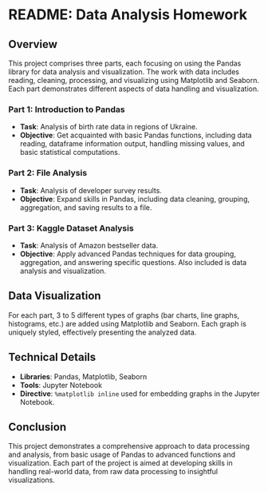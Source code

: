 # README: Data Analysis Homework

## Overview
This project comprises three parts, each focusing on using the Pandas library for data analysis and visualization. The work with data includes reading, cleaning, processing, and visualizing using Matplotlib and Seaborn. Each part demonstrates different aspects of data handling and visualization.

### Part 1: Introduction to Pandas
- **Task**: Analysis of birth rate data in regions of Ukraine.
- **Objective**: Get acquainted with basic Pandas functions, including data reading, dataframe information output, handling missing values, and basic statistical computations.

### Part 2: File Analysis
- **Task**: Analysis of developer survey results.
- **Objective**: Expand skills in Pandas, including data cleaning, grouping, aggregation, and saving results to a file.

### Part 3: Kaggle Dataset Analysis
- **Task**: Analysis of Amazon bestseller data.
- **Objective**: Apply advanced Pandas techniques for data grouping, aggregation, and answering specific questions. Also included is data analysis and visualization.

## Data Visualization
For each part, 3 to 5 different types of graphs (bar charts, line graphs, histograms, etc.) are added using Matplotlib and Seaborn. Each graph is uniquely styled, effectively presenting the analyzed data.

## Technical Details
- **Libraries**: Pandas, Matplotlib, Seaborn
- **Tools**: Jupyter Notebook
- **Directive**: `%matplotlib inline` used for embedding graphs in the Jupyter Notebook.

## Conclusion
This project demonstrates a comprehensive approach to data processing and analysis, from basic usage of Pandas to advanced functions and visualization. Each part of the project is aimed at developing skills in handling real-world data, from raw data processing to insightful visualizations.

